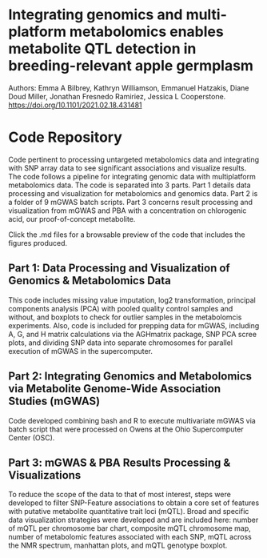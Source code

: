 # Integrating genomics and multi-platform metabolomics enables metabolite QTL detection in breeding-relevant apple germplasm
Authors: Emma A Bilbrey, Kathryn Williamson, Emmanuel Hatzakis, Diane Doud Miller, Jonathan Fresnedo Ramiriez, Jessica L Cooperstone.
https://doi.org/10.1101/2021.02.18.431481

# Code Repository
Code pertinent to processing untargeted metabolomics data and integrating with SNP array data to see significant associations and visualize results. The code follows a pipeline for integrating genomic data with multiplatform metabolomics data. The code is separated into 3 parts. Part 1 details data processing and visualization for metabolomics and genomics data. Part 2 is a folder of 9 mGWAS batch scripts. Part 3 concerns result processing and visualization from mGWAS and PBA with a concentration on chlorogenic acid, our proof-of-concept metabolite.

Click the .md files for a browsable preview of the code that includes the figures produced.

## Part 1: Data Processing and Visualization of Genomics & Metabolomics Data
This code includes missing value imputation, log2 transformation, principal components analysis (PCA) with pooled quality control samples and without, and boxplots to check for outlier samples in the metabolomcis experiments. Also, code is included for prepping data for mGWAS, including A, G, and H matrix calculations via the AGHmatrix package, SNP PCA scree plots, and dividing SNP data into separate chromosomes for parallel execution of mGWAS in the supercomputer.

## Part 2: Integrating Genomics and Metabolomics via Metabolite Genome-Wide Association Studies (mGWAS)
Code developed combining bash and R to execute multivariate mGWAS via batch script that were processed on Owens at the Ohio Supercomputer Center (OSC).

## Part 3: mGWAS & PBA Results Processing & Visualizations
To reduce the scope of the data to that of most interest, steps were developed to filter SNP-Feature associations to obtain a core set of features with putative metabolite quantitative trait loci (mQTL). Broad and specific data visualization strategies were developed and are included here: number of mQTL per chromosome bar chart, composite mQTL chromosome map, number of metabolomic features associated with each SNP, mQTL across the NMR spectrum, manhattan plots, and mQTL genotype boxplot.
